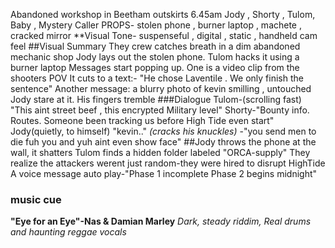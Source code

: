 Abandoned workshop in Beetham outskirts 6.45am
Jody , Shorty , Tulom, Baby , Mystery Caller
PROPS- stolen phone , burner laptop , machete , cracked mirror
**Visual Tone- suspenseful , digital , static , handheld cam feel 
##Visual Summary
They crew catches breath in a dim abandoned mechanic shop
Jody lays out the stolen phone. Tulom hacks it using a burner laptop
Messages start popping up. One is a video clip from the shooters POV
It cuts to a text:- "He chose Laventile . We only finish the sentence"
Another message: a blurry photo of kevin
smilling , untouched
Jody stare at it. His fingers tremble
###Dialogue
Tulom-(scrolling fast) "This aint street beef , this encrypted Military level"
Shorty-"Bounty info. Routes. Someone been tracking us before High Tide even start"
Jody(quietly, to himself) "kevin.." *(cracks his knuckles)* -"you send men to die fuh you and yuh aint even show  face"
##Jody throws the phone at the wall, it shatters
Tulom finds a hidden folder labeled "ORCA-supply"
They realize the attackers werent just random-they were hired to disrupt HighTide
A voice message auto play-"Phase 1 incomplete Phase 2 begins midnight"
### music cue
**"Eye for an Eye"-Nas & Damian Marley**
*Dark, steady riddim, Real drums and haunting reggae vocals*
